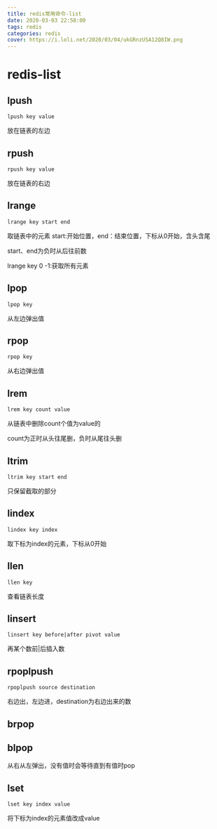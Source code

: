 ```yaml
---
title: redis常用命令-list
date: 2020-03-03 22:58:00
tags: redis
categories: redis
cover: https://i.loli.net/2020/03/04/ukGRnzUSA12Q8IW.png
---
```


# redis-list

## lpush

```code
lpush key value
```

放在链表的左边

## rpush

```code
rpush key value
```

放在链表的右边

## lrange

```code
lrange key start end
```

取链表中的元素 start:开始位置，end：结束位置，下标从0开始，含头含尾

start、end为负时从后往前数

lrange key 0 -1:获取所有元素

## lpop

```code
lpop key
```

从左边弹出值

## rpop

```code
rpop key
```

从右边弹出值

## lrem

```code
lrem key count value
```

从链表中删除count个值为value的

count为正时从头往尾删，负时从尾往头删

## ltrim

```code
ltrim key start end
```

只保留截取的部分

## lindex

```code
lindex key index
```

取下标为index的元素，下标从0开始

## llen

```code
llen key
```

查看链表长度

## linsert

```code
linsert key before|after pivot value
```

再某个数前|后插入数

## rpoplpush

```code
rpoplpush source destination
```

右边出，左边进，destination为右边出来的数

## brpop

## blpop

从右从左弹出，没有值时会等待直到有值时pop

## lset

```code
lset key index value
```

将下标为index的元素值改成value
